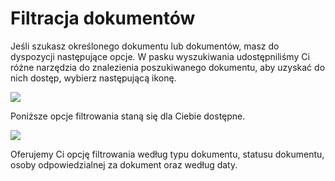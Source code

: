 # Filtracja dokumentów

Jeśli szukasz określonego dokumentu lub dokumentów, masz do dyspozycji następujące opcje. W pasku wyszukiwania udostępniliśmy Ci różne narzędzia do znalezienia poszukiwanego dokumentu, aby uzyskać do nich dostęp, wybierz następującą ikonę.

![](https://lh7-us.googleusercontent.com/xnBIXRfPVGNAZoAEJzzK-hetgB9cuKdcQBcISfhU_7jL_j5v4POnhtsOcDCvTPnk4MsoG-dcRQuQ1uzdEjaF758gko1QsBxr-45MXc70d1og4LAcnadyICPsbffEDICvyZl7sHGTJRwRB3uM77vOWN8)

Poniższe opcje filtrowania staną się dla Ciebie dostępne.

![](https://lh7-us.googleusercontent.com/VViCqWz9H_347QkeQ-CNQLP-XifbTD5058czQEhhk7q2AHs5oZqh79XOg_HyxTiAdcUiyJn0tDiblH8UwRZnq20E_Nia4u1sAOZEnEVJgcsVUN3K5MMb5d8hu1Jn0lTuRMMcz9nEASiW2mC4gKWZkhI)

Oferujemy Ci opcję filtrowania według typu dokumentu, statusu dokumentu, osoby odpowiedzialnej za dokument oraz według daty.
